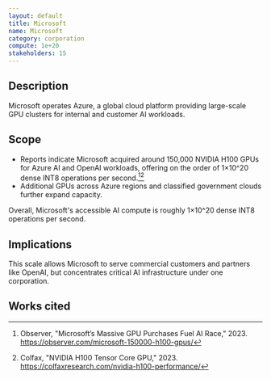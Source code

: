 ```yaml
---
layout: default
title: Microsoft
name: Microsoft
category: corporation
compute: 1e+20
stakeholders: 15
---
```


## Description
Microsoft operates Azure, a global cloud platform providing large-scale GPU clusters for internal and customer AI workloads.

## Scope
- Reports indicate Microsoft acquired around 150,000 NVIDIA H100 GPUs for Azure AI and OpenAI workloads, offering on the order of 1×10^20 dense INT8 operations per second.[^1][^2]
- Additional GPUs across Azure regions and classified government clouds further expand capacity.

Overall, Microsoft's accessible AI compute is roughly 1×10^20 dense INT8 operations per second.

## Implications
This scale allows Microsoft to serve commercial customers and partners like OpenAI, but concentrates critical AI infrastructure under one corporation.

## Works cited
[^1]: Observer, "Microsoft’s Massive GPU Purchases Fuel AI Race," 2023. <https://observer.com/microsoft-150000-h100-gpus/>
[^2]: Colfax, "NVIDIA H100 Tensor Core GPU," 2023. <https://colfaxresearch.com/nvidia-h100-performance/>

